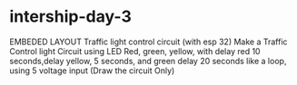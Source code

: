 # intership-day-3
EMBEDED LAYOUT 
Traffic light control circuit (with esp 32)
Make a Traffic Control light Circuit using LED Red, green, yellow, with delay red 10 seconds,delay yellow, 5 seconds, and green delay 20 seconds like a loop, using 5 voltage input (Draw the circuit Only)
